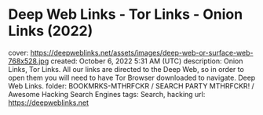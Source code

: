 # Deep Web Links - Tor Links - Onion Links (2022)

cover: https://deepweblinks.net/assets/images/deep-web-or-surface-web-768x528.jpg
created: October 6, 2022 5:31 AM (UTC)
description: Onion Links, Tor Links. All our links are directed to the Deep Web, so in order to open them you will need to have Tor Browser downloaded to navigate. Deep Web Links.
folder: BOOKMRKS-MTHRFCKR / SEARCH PARTY MTHRFCKR! / Awesome Hacking Search Engines
tags: Search, hacking
url: https://deepweblinks.net